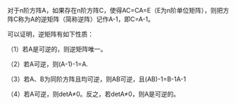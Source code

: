 对于n阶方阵A，如果存在n阶方阵C，使得AC=CA=E（E为n阶单位矩阵），则把方阵C称为A的逆矩阵（简称逆阵）记作A-1，即C=A-1。



 可以证明，逆矩阵有如下性质：

（1）若A是可逆的，则逆矩阵唯一。

（2）若A可逆，则\(A-1\)-1=A.

（3）若A、B为同阶方阵且均可逆，则AB可逆，且\(AB\)-1=B-1A-1

（4）若A可逆，则detA≠0。反之，若detA≠0，则A是可逆的。

